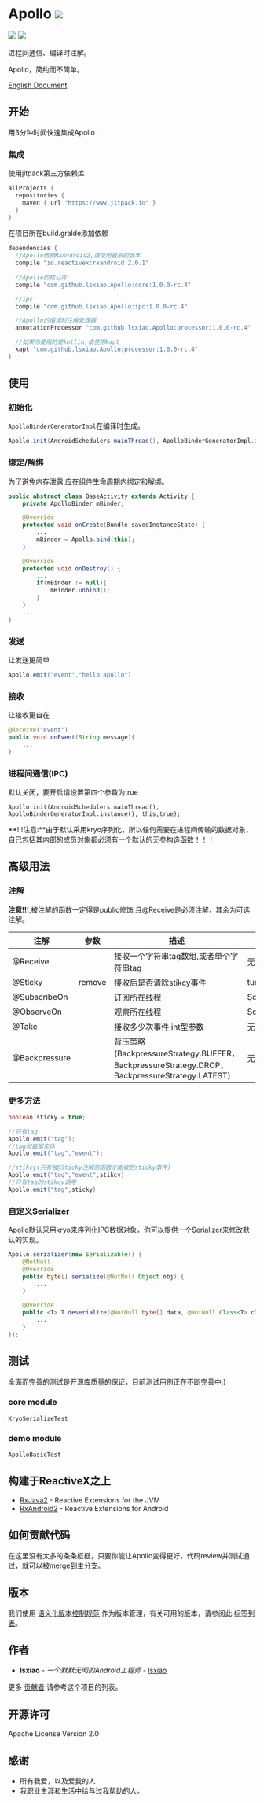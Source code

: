 # Apollo [![](https://jitpack.io/v/lsxiao/Apollo.svg)](https://jitpack.io/#lsxiao/Apollo)
<a href="http://www.methodscount.com/?lib=com.github.lsxiao.Apollo%3Aapollo%3A0.1.2"><img src="https://img.shields.io/badge/Methods count-core: 93 | deps: 5492-e91e63.svg"/></a>
<a href="http://www.methodscount.com/?lib=com.github.lsxiao.Apollo%3Aapollo%3A0.1.2"><img src="https://img.shields.io/badge/Size-13 KB-e91e63.svg"/></a>

进程间通信、编译时注解。

Apollo，简约而不简单。

[English Document](https://github.com/lsxiao/Apollo/blob/master/README-EN.md)

## 开始

用3分钟时间快速集成Apollo

### 集成

使用jitpack第三方依赖库
```groovy
allProjects {
  repositories {
    maven { url "https://www.jitpack.io" }
  }
}
```

在项目所在build.gralde添加依赖

```groovy
dependencies {
  //Apollo依赖RxAndroid2,请使用最新的版本
  compile "io.reactivex:rxandroid:2.0.1"
  
  //Apollo的核心库
  compile "com.github.lsxiao.Apollo:core:1.0.0-rc.4"

  //ipc
  compile "com.github.lsxiao.Apollo:ipc:1.0.0-rc.4"

  //Apollo的编译时注解处理器
  annotationProcessor "com.github.lsxiao.Apollo:processor:1.0.0-rc.4"

  //如果你使用的是kotlin,请使用kapt
  kapt "com.github.lsxiao.Apollo:processor:1.0.0-rc.4"
}
```

## 使用

### 初始化

 `ApolloBinderGeneratorImpl`在编译时生成。

```java
Apollo.init(AndroidSchedulers.mainThread(), ApolloBinderGeneratorImpl.instance(), this);
```

### 绑定/解绑

为了避免内存泄露,应在组件生命周期内绑定和解绑。
```java
public abstract class BaseActivity extends Activity {
    private ApolloBinder mBinder;

    @Override
    protected void onCreate(Bundle savedInstanceState) {
        ...
        mBinder = Apollo.bind(this);
    }

    @Override
    protected void onDestroy() {
        ...
        if(mBinder != null){
            mBinder.unbind();        
        }
    }
    ...
}

```

### 发送
让发送更简单
```java
Apollo.emit("event","hello apollo")
```

### 接收
让接收更自在
```java
@Receive("event")
public void onEvent(String message){
    ...
}
```

### 进程间通信(IPC)

默认关闭，要开启请设置第四个参数为true
```
Apollo.init(AndroidSchedulers.mainThread(), ApolloBinderGeneratorImpl.instance(), this,true);
```

**!!!注意:**由于默认采用kryo序列化，所以任何需要在进程间传输的数据对象，自己包括其内部的成员对象都必须有一个默认的无参构造函数！！！

## 高级用法
### 注解
**注意!!!**,被注解的函数一定得是public修饰,且@Receive是必须注解，其余为可选注解。

| 注解          | 参数   | 描述                                                                                          | 默认值                     |
|---------------|--------|-----------------------------------------------------------------------------------------------|----------------------------|
| @Receive      |        | 接收一个字符串tag数组,或者单个字符串tag                                                       | 无                         |
| @Sticky       | remove | 接收后是否清除stikcy事件                                                                      | ture                       |
| @SubscribeOn  |        | 订阅所在线程                                                                                  | SchedulerProvider.Tag.IO   |
| @ObserveOn    |        | 观察所在线程                                                                                  | SchedulerProvider.Tag.MAIN |
| @Take         |        | 接收多少次事件,int型参数                                                                      | 无                         |
| @Backpressure |        | 背压策略(BackpressureStrategy.BUFFER，BackpressureStrategy.DROP，BackpressureStrategy.LATEST) | 无                         |

### 更多方法

```java
boolean sticky = true;

//只有tag
Apollo.emit("tag");
//tag和数据实体
Apollo.emit("tag","event");

//stikcy(只有被@Sticky注解的函数才能收到sticky事件)
Apollo.emit("tag","event",stikcy)
//只有tag的stikcy调用
Apollo.emit("tag",sticky)
```

### 自定义Serializer
Apollo默认采用kryo来序列化IPC数据对象，你可以提供一个Serializer来修改默认的实现。
```java
Apollo.serializer(new Serializable() {
    @NotNull
    @Override
    public byte[] serialize(@NotNull Object obj) {
        ...
    }

    @Override
    public <T> T deserialize(@NotNull byte[] data, @NotNull Class<T> clazz) {
        ...
    }
});
```

## 测试
全面而完善的测试是开源库质量的保证，目前测试用例正在不断完善中:)

### core module
`KryoSerializeTest`

### demo module
`ApolloBasicTest`

## 构建于ReactiveX之上

* [RxJava2](https://github.com/ReactiveX/RxJava) - Reactive Extensions for the JVM
* [RxAndroid2](https://github.com/ReactiveX/RxAndroid) - Reactive Extensions for Android

## 如何贡献代码

在这里没有太多的条条框框，只要你能让Apollo变得更好，代码review并测试通过，就可以被merge到主分支。

## 版本
我们使用 [语义化版本控制规范](http://semver.org/) 作为版本管理，有关可用的版本，请参阅此 [标签列表](https://github.com/lsxiao/Apollo/tags)。

## 作者

* **lsxiao** - *一个默默无闻的Android工程师* - [lsxiao](https://github.com/lsxiao)

更多 [贡献者](https://github.com/lsxiao/Apollo/contributors) 请参考这个项目的列表。

## 开源许可

Apache License Version 2.0

## 感谢

* 所有我爱，以及爱我的人
* 我职业生涯和生活中给与过我帮助的人。